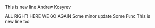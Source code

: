 This is new line
Andrew Kosyrev


ALL RIGHT! HERE WE GO AGAIN
Some minor update
Some Func
This is new line too
